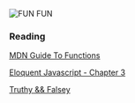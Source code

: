 

![FUN FUN](https://selectdistinct.io/wp-content/uploads/2016/09/meme_fun_in_window_functions.jpg)

### Reading

[MDN Guide To Functions](https://developer.mozilla.org/en-US/docs/Web/JavaScript/Guide/Functions)

[Eloquent Javascript - Chapter 3](http://eloquentjavascript.net/03_functions.html)

[Truthy && Falsey ](https://j11y.io/javascript/truthy-falsey/)
